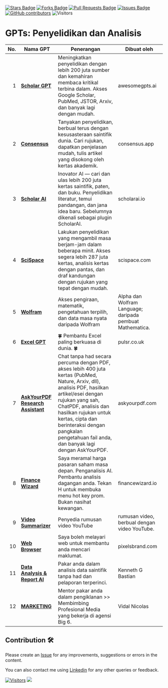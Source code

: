 <a href="https://github.com/drshahizan/ai-tools/stargazers"><img src="https://img.shields.io/github/stars/drshahizan/ai-tools" alt="Stars Badge"/></a>
<a href="https://github.com/drshahizan/ai-tools/network/members"><img src="https://img.shields.io/github/forks/drshahizan/ai-tools" alt="Forks Badge"/></a>
<a href="https://github.com/drshahizan/ai-tools"><img src="https://img.shields.io/github/issues-pr/drshahizan/ai-tools" alt="Pull Requests Badge"/></a>
<a href="https://github.com/drshahizan/ai-tools/issues"><img src="https://img.shields.io/github/issues/drshahizan/ai-tools" alt="Issues Badge"/></a>
<a href="https://github.com/drshahizan/ai-tools/graphs/contributors"><img alt="GitHub contributors" src="https://img.shields.io/github/contributors/drshahizan/ai-tools?color=2b9348"></a>
![Visitors](https://api.visitorbadge.io/api/visitors?path=https%3A%2F%2Fgithub.com%2Fdrshahizan%2Fai-tools&labelColor=%23d9e3f0&countColor=%23697689&style=flat)

# GPTs: Penyelidikan dan Analisis

| **No.** | **Nama GPT**                                                                                          | **Penerangan**                                                                                                                                                  | **Dibuat oleh**               |
|---------:|-------------------------------------------------------------------------------------------------------|----------------------------------------------------------------------------------------------------------------------------------------------------------------|--------------------------------|
| 1       | [**Scholar GPT**](https://awesomegpts.ai)                                                              | Meningkatkan penyelidikan dengan lebih 200 juta sumber dan kemahiran membaca kritikal terbina dalam. Akses Google Scholar, PubMed, JSTOR, Arxiv, dan banyak lagi dengan mudah. | awesomegpts.ai                 |
| 2       | [**Consensus**](https://consensus.app)                                                                 | Tanyakan penyelidikan, berbual terus dengan kesusasteraan saintifik dunia. Cari rujukan, dapatkan penjelasan mudah, tulis artikel yang disokong oleh kertas akademik. | consensus.app                  |
| 3       | [**Scholar AI**](https://scholarai.io)                                                                 | Inovator AI — cari dan ulas lebih 200 juta kertas saintifik, paten, dan buku. Penyelidikan literatur, temui pandangan, dan jana idea baru. Sebelumnya dikenali sebagai plugin ScholarAI. | scholarai.io                   |
| 4       | [**SciSpace**](https://scispace.com)                                                                   | Lakukan penyelidikan yang mengambil masa berjam-jam dalam beberapa minit. Akses segera lebih 287 juta kertas, analisis kertas dengan pantas, dan draf kandungan dengan rujukan yang tepat dengan mudah. | scispace.com                   |
| 5       | [**Wolfram**](https://wolfram.com)                                                                     | Akses pengiraan, matematik, pengetahuan terpilih, dan data masa nyata daripada Wolfram|Alpha dan Wolfram Language; daripada pembuat Mathematica. | wolfram.com                    |
| 6       | [**Excel GPT**](https://pulsr.co.uk)                                                                   | 🍀 Pembantu Excel paling berkuasa di dunia. 🍀                                                                                                                                   | pulsr.co.uk                    |
| 7       | [**AskYourPDF Research Assistant**](https://askyourpdf.com)                                            | Chat tanpa had secara percuma dengan PDF, akses lebih 400 juta kertas (PubMed, Nature, Arxiv, dll), analisis PDF, hasilkan artikel/esei dengan rujukan yang sah, ChatPDF, analisis dan hasilkan rujukan untuk kertas, cipta dan berinteraksi dengan pangkalan pengetahuan fail anda, dan banyak lagi dengan AskYourPDF. | askyourpdf.com                 |
| 8       | [**Finance Wizard**](https://financewizard.io)                                                         | Saya meramal harga pasaran saham masa depan. Penganalisis AI. Pembantu analisis dagangan anda. Tekan H untuk membuka menu hot key prom. Bukan nasihat kewangan. | financewizard.io               |
| 9       | [**Video Summarizer**](https://thegeneralmind.com)                                                     | Penyedia rumusan video YouTube | rumusan video, berbual dengan video YouTube.                                                                                               | thegeneralmind.com             |
| 10      | [**Web Browser**](https://pixelsbrand.com)                                                             | Saya boleh melayari web untuk membantu anda mencari maklumat.                                                                                                    | pixelsbrand.com                |
| 11      | [**Data Analysis & Report AI**](#)                                                                     | Pakar anda dalam analisis data saintifik tanpa had dan pelaporan terperinci.                                                                                     | Kenneth G Bastian              |
| 12      | [**MARKETING**](#)                                                                                     | Mentor pakar anda dalam pengiklanan >> Membimbing Profesional Media yang bekerja di agensi Big 6.                                                                | Vidal Nicolas                  |

## Contribution 🛠️
Please create an [Issue](https://github.com/drshahizan/ai-tools/issues) for any improvements, suggestions or errors in the content.

You can also contact me using [Linkedin](https://www.linkedin.com/in/drshahizan/) for any other queries or feedback.

[![Visitors](https://api.visitorbadge.io/api/visitors?path=https%3A%2F%2Fgithub.com%2Fdrshahizan&labelColor=%23697689&countColor=%23555555&style=plastic)](https://visitorbadge.io/status?path=https%3A%2F%2Fgithub.com%2Fdrshahizan)
![](https://hit.yhype.me/github/profile?user_id=81284918)
